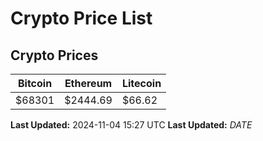 # Crypto Price List

## Crypto Prices
| Bitcoin | Ethereum | Litecoin |
| ------- | -------- | -------- |
| $68301 | $2444.69 | $66.62 |
**Last Updated:** 2024-11-04 15:27 UTC
**Last Updated:** $DATE$
